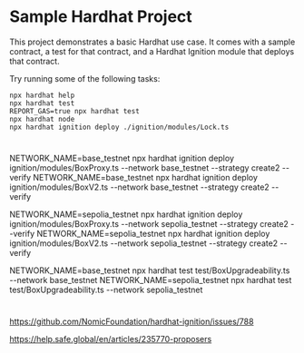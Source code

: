 # Sample Hardhat Project

This project demonstrates a basic Hardhat use case. It comes with a sample contract, a test for that contract, and a Hardhat Ignition module that deploys that contract.

Try running some of the following tasks:

```shell
npx hardhat help
npx hardhat test
REPORT_GAS=true npx hardhat test
npx hardhat node
npx hardhat ignition deploy ./ignition/modules/Lock.ts
```

#

<!-- BASE DEPLOY -->

NETWORK_NAME=base_testnet npx hardhat ignition deploy ignition/modules/BoxProxy.ts --network base_testnet --strategy create2 --verify
NETWORK_NAME=base_testnet npx hardhat ignition deploy ignition/modules/BoxV2.ts --network base_testnet --strategy create2 --verify

<!-- SEPOLIA DEPLOY -->

NETWORK_NAME=sepolia_testnet npx hardhat ignition deploy ignition/modules/BoxProxy.ts --network sepolia_testnet --strategy create2 --verify
NETWORK_NAME=sepolia_testnet npx hardhat ignition deploy ignition/modules/BoxV2.ts --network sepolia_testnet --strategy create2 --verify

NETWORK_NAME=base_testnet npx hardhat test test/BoxUpgradeability.ts --network base_testnet
NETWORK_NAME=sepolia_testnet npx hardhat test test/BoxUpgradeability.ts --network sepolia_testnet

#

https://github.com/NomicFoundation/hardhat-ignition/issues/788

https://help.safe.global/en/articles/235770-proposers
